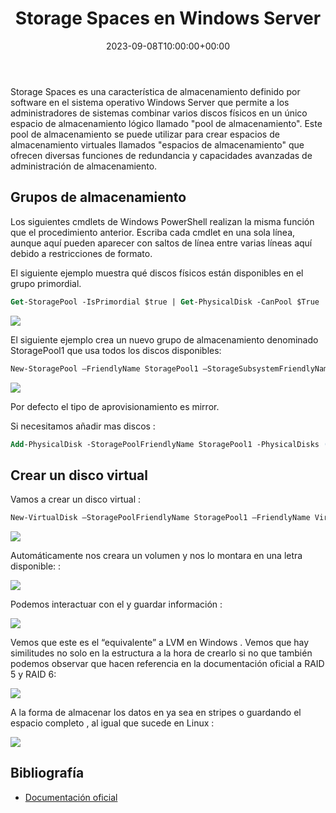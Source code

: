 ﻿---
title: "Storage Spaces en Windows Server"
date: 2023-09-08T10:00:00+00:00
description: Aprende cómo usar Storage Spaces en Windows Server
tags: [Linux,Sistemas,ISO,ASO]
hero: images/sistemas/storage_spaces/portada.png
---
<!-- Google tag (gtag.js) -->
<script async src="https://www.googletagmanager.com/gtag/js?id=G-GVDYVWJLRH"></script>
<script>
  window.dataLayer = window.dataLayer || [];
  function gtag(){dataLayer.push(arguments);}
  gtag('js', new Date());

  gtag('config', 'G-GVDYVWJLRH');
</script>

Storage Spaces es una característica de almacenamiento definido por software en el sistema operativo Windows Server que permite a los administradores de sistemas combinar varios discos físicos en un único espacio de almacenamiento lógico llamado "pool de almacenamiento". Este pool de almacenamiento se puede utilizar para crear espacios de almacenamiento virtuales llamados "espacios de almacenamiento" que ofrecen diversas funciones de redundancia y capacidades avanzadas de administración de almacenamiento.

## Grupos de almacenamiento

Los siguientes cmdlets de Windows PowerShell realizan la misma función que el procedimiento anterior. Escriba cada cmdlet en una sola línea, aunque aquí pueden aparecer con saltos de línea entre varias líneas aquí debido a restricciones de formato.

El siguiente ejemplo muestra qué discos físicos están disponibles en el grupo primordial. 

```ps
Get-StoragePool -IsPrimordial $true | Get-PhysicalDisk -CanPool $True
```

![](../img/Aspose.Words.2ccae554-4864-4939-8439-3bfaf64ead92.001.png)

El siguiente ejemplo crea un nuevo grupo de almacenamiento denominado StoragePool1 que usa todos los discos disponibles:

```ps
New-StoragePool –FriendlyName StoragePool1 –StorageSubsystemFriendlyName "Windows Storage\*" –PhysicalDisks (Get-PhysicalDisk –CanPool $True) 
```

![](../img/Aspose.Words.2ccae554-4864-4939-8439-3bfaf64ead92.002.png)

Por defecto el tipo de aprovisionamiento es mirror.

Si necesitamos añadir mas discos :

```ps
Add-PhysicalDisk -StoragePoolFriendlyName StoragePool1 -PhysicalDisks (Get-PhysicalDisk  - CanPool $True)
```

## Crear un disco virtual

Vamos a crear un disco virtual :

```ps
New-VirtualDisk –StoragePoolFriendlyName StoragePool1 –FriendlyName VirtualDisk1 –Size (8GB)
```

![](../img/Aspose.Words.2ccae554-4864-4939-8439-3bfaf64ead92.003.jpeg)

Automáticamente nos creara un volumen y nos lo montara en una letra disponible: :

![](../img/Aspose.Words.2ccae554-4864-4939-8439-3bfaf64ead92.004.jpeg)

Podemos interactuar con el y guardar información :

![](../img/Aspose.Words.2ccae554-4864-4939-8439-3bfaf64ead92.005.png)

Vemos que este es el “equivalente” a LVM en Windows . Vemos que hay similitudes no solo en la estructura a la hora de crearlo si no que también podemos observar que hacen referencia en la documentación oficial a RAID 5 y RAID 6:

![](../img/Aspose.Words.2ccae554-4864-4939-8439-3bfaf64ead92.006.png)

A la forma de almacenar los datos en ya sea en stripes o guardando el espacio completo , al igual que sucede en Linux :

![](../img/Aspose.Words.2ccae554-4864-4939-8439-3bfaf64ead92.007.jpeg)

## Bibliografía

- [Documentación oficial](https://learn.microsoft.com/es-es/windows-server/storage/storage-spaces/deploy-standalone-storage-spaces) 

